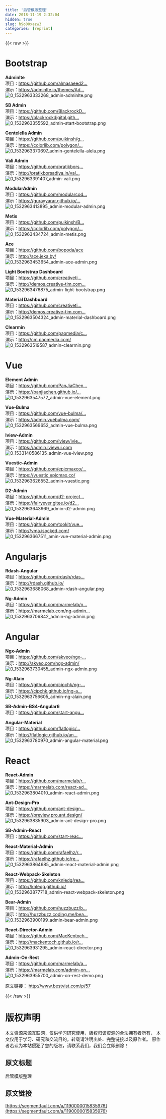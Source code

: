 ```yaml
---
title: '后管模版整理' 
date: 2018-11-19 2:32:04
hidden: true
slug: h9o00xazw3
categories: [reprint]
---
```


{{< raw >}}
<h1 id="articleHeader0">Bootstrap</h1><p><strong>Adminlte</strong><br>&#x9879;&#x76EE;&#xFF1A;<a href="https://github.com/almasaeed2010/AdminLTE" rel="nofollow noreferrer" target="_blank">https://github.com/almasaeed2...</a><br>&#x6F14;&#x793A;&#xFF1A;<a href="https://adminlte.io/themes/AdminLTE/index2.html" rel="nofollow noreferrer" target="_blank">https://adminlte.io/themes/Ad...</a><br><span class="img-wrap"><img data-src="/img/remote/1460000015835979?w=1200&amp;h=844" src="https://static.alili.tech/img/remote/1460000015835979?w=1200&amp;h=844" alt="0_1532963333268_admin-adminlte.png" title="0_1532963333268_admin-adminlte.png" style="cursor:pointer;display:inline"></span></p><p><strong>SB Admin</strong><br>&#x9879;&#x76EE;&#xFF1A;<a href="https://github.com/BlackrockDigital/startbootstrap-sb-admin" rel="nofollow noreferrer" target="_blank">https://github.com/BlackrockD...</a><br>&#x6F14;&#x793A;&#xFF1A;<a href="https://blackrockdigital.github.io/startbootstrap-sb-admin/" rel="nofollow noreferrer" target="_blank">https://blackrockdigital.gith...</a><br><span class="img-wrap"><img data-src="/img/remote/1460000015835980?w=1200&amp;h=664" src="https://static.alili.tech/img/remote/1460000015835980?w=1200&amp;h=664" alt="0_1532963355592_admin-start-bootstrap.png" title="0_1532963355592_admin-start-bootstrap.png" style="cursor:pointer;display:inline"></span></p><p><strong>Gentelella Admin</strong><br>&#x9879;&#x76EE;&#xFF1A;<a href="https://github.com/puikinsh/gentelella" rel="nofollow noreferrer" target="_blank">https://github.com/puikinsh/g...</a><br>&#x6F14;&#x793A;&#xFF1A;<a href="https://colorlib.com/polygon/gentelella/index.html" rel="nofollow noreferrer" target="_blank">https://colorlib.com/polygon/...</a><br><span class="img-wrap"><img data-src="/img/remote/1460000015835981?w=1200&amp;h=663" src="https://static.alili.tech/img/remote/1460000015835981?w=1200&amp;h=663" alt="0_1532963370697_admin-gentelella-alela.png" title="0_1532963370697_admin-gentelella-alela.png" style="cursor:pointer;display:inline"></span></p><p><strong>Vali Admin</strong><br>&#x9879;&#x76EE;&#xFF1A;<a href="https://github.com/pratikborsadiya/vali-admin" rel="nofollow noreferrer" target="_blank">https://github.com/pratikbors...</a><br>&#x6F14;&#x793A;&#xFF1A;<a href="http://pratikborsadiya.in/vali-admin/" rel="nofollow noreferrer" target="_blank">http://pratikborsadiya.in/val...</a><br><span class="img-wrap"><img data-src="/img/remote/1460000015835982?w=1200&amp;h=662" src="https://static.alili.tech/img/remote/1460000015835982?w=1200&amp;h=662" alt="0_1532963391407_admin-vali.png" title="0_1532963391407_admin-vali.png" style="cursor:pointer;display:inline"></span></p><p><strong>ModularAdmin</strong><br>&#x9879;&#x76EE;&#xFF1A;<a href="https://github.com/modularcode/modular-admin-html" rel="nofollow noreferrer" target="_blank">https://github.com/modularcod...</a><br>&#x6F14;&#x793A;&#xFF1A;<a href="https://gurayyarar.github.io/AdminBSBMaterialDesign/index.html" rel="nofollow noreferrer" target="_blank">https://gurayyarar.github.io/...</a><br><span class="img-wrap"><img data-src="/img/remote/1460000015835983?w=1200&amp;h=661" src="https://static.alili.tech/img/remote/1460000015835983?w=1200&amp;h=661" alt="0_1532963413895_admin-modular-admin.png" title="0_1532963413895_admin-modular-admin.png" style="cursor:pointer"></span></p><p><strong>Metis</strong><br>&#x9879;&#x76EE;&#xFF1A;<a href="https://github.com/puikinsh/Bootstrap-Admin-Template" rel="nofollow noreferrer" target="_blank">https://github.com/puikinsh/B...</a><br>&#x6F14;&#x793A;&#xFF1A;<a href="https://colorlib.com/polygon/metis/" rel="nofollow noreferrer" target="_blank">https://colorlib.com/polygon/...</a><br><span class="img-wrap"><img data-src="/img/remote/1460000015835984?w=1200&amp;h=665" src="https://static.alili.tech/img/remote/1460000015835984?w=1200&amp;h=665" alt="0_1532963434724_admin-metis.png" title="0_1532963434724_admin-metis.png" style="cursor:pointer;display:inline"></span></p><p><strong>Ace</strong><br>&#x9879;&#x76EE;&#xFF1A;<a href="https://github.com/bopoda/ace" rel="nofollow noreferrer" target="_blank">https://github.com/bopoda/ace</a><br>&#x6F14;&#x793A;&#xFF1A;<a href="http://ace.jeka.by/" rel="nofollow noreferrer" target="_blank">http://ace.jeka.by/</a><br><span class="img-wrap"><img data-src="/img/remote/1460000015835985?w=1200&amp;h=666" src="https://static.alili.tech/img/remote/1460000015835985?w=1200&amp;h=666" alt="0_1532963453654_admin-ace-admin.png" title="0_1532963453654_admin-ace-admin.png" style="cursor:pointer;display:inline"></span></p><p><strong>Light Bootstrap Dashboard</strong><br>&#x9879;&#x76EE;&#xFF1A;<a href="https://github.com/creativetimofficial/light-bootstrap-dashboard" rel="nofollow noreferrer" target="_blank">https://github.com/creativeti...</a><br>&#x6F14;&#x793A;&#xFF1A;<a href="http://demos.creative-tim.com/light-bootstrap-dashboard" rel="nofollow noreferrer" target="_blank">http://demos.creative-tim.com...</a><br><span class="img-wrap"><img data-src="/img/remote/1460000015835986?w=1200&amp;h=665" src="https://static.alili.tech/img/remote/1460000015835986?w=1200&amp;h=665" alt="0_1532963476875_admin-light-bootstrap.png" title="0_1532963476875_admin-light-bootstrap.png" style="cursor:pointer;display:inline"></span></p><p><strong>Material Dashboard</strong><br>&#x9879;&#x76EE;&#xFF1A;<a href="https://github.com/creativetimofficial/material-dashboard" rel="nofollow noreferrer" target="_blank">https://github.com/creativeti...</a><br>&#x6F14;&#x793A;&#xFF1A;<a href="http://demos.creative-tim.com/material-dashboard/examples/dashboard.html" rel="nofollow noreferrer" target="_blank">http://demos.creative-tim.com...</a><br><span class="img-wrap"><img data-src="/img/remote/1460000015835987?w=1200&amp;h=658" src="https://static.alili.tech/img/remote/1460000015835987?w=1200&amp;h=658" alt="0_1532963504324_admin-material-dashboard.png" title="0_1532963504324_admin-material-dashboard.png" style="cursor:pointer"></span></p><p><strong>Clearmin</strong><br>&#x9879;&#x76EE;&#xFF1A;<a href="https://github.com/paomedia/clearmin" rel="nofollow noreferrer" target="_blank">https://github.com/paomedia/c...</a><br>&#x6F14;&#x793A;&#xFF1A;<a href="http://cm.paomedia.com/" rel="nofollow noreferrer" target="_blank">http://cm.paomedia.com/</a><br><span class="img-wrap"><img data-src="/img/remote/1460000015835988?w=1200&amp;h=655" src="https://static.alili.tech/img/remote/1460000015835988?w=1200&amp;h=655" alt="0_1532963519587_admin-clearmin.png" title="0_1532963519587_admin-clearmin.png" style="cursor:pointer"></span></p><h1 id="articleHeader1">Vue</h1><p><strong>Element Admin</strong><br>&#x9879;&#x76EE;&#xFF1A;<a href="https://github.com/PanJiaChen/vue-element-admin" rel="nofollow noreferrer" target="_blank">https://github.com/PanJiaChen...</a><br>&#x6F14;&#x793A;&#xFF1A;<a href="https://panjiachen.github.io/vue-element-admin/" rel="nofollow noreferrer" target="_blank">https://panjiachen.github.io/...</a><br><span class="img-wrap"><img data-src="/img/remote/1460000015835989?w=1200&amp;h=665" src="https://static.alili.tech/img/remote/1460000015835989?w=1200&amp;h=665" alt="0_1532963547572_admin-vue-element.png" title="0_1532963547572_admin-vue-element.png" style="cursor:pointer"></span></p><p><strong>Vue-Bulma</strong><br>&#x9879;&#x76EE;&#xFF1A;<a href="https://github.com/vue-bulma/vue-admin" rel="nofollow noreferrer" target="_blank">https://github.com/vue-bulma/...</a><br>&#x6F14;&#x793A;&#xFF1A;<a href="https://admin.vuebulma.com/" rel="nofollow noreferrer" target="_blank">https://admin.vuebulma.com/</a><br><span class="img-wrap"><img data-src="/img/remote/1460000015835990?w=1200&amp;h=662" src="https://static.alili.tech/img/remote/1460000015835990?w=1200&amp;h=662" alt="0_1532963569652_admin-vue-bulma.png" title="0_1532963569652_admin-vue-bulma.png" style="cursor:pointer;display:inline"></span></p><p><strong>Iview-Admin</strong><br>&#x9879;&#x76EE;&#xFF1A;<a href="https://github.com/iview/iview-admin" rel="nofollow noreferrer" target="_blank">https://github.com/iview/ivie...</a><br>&#x6F14;&#x793A;&#xFF1A;<a href="https://admin.iviewui.com" rel="nofollow noreferrer" target="_blank">https://admin.iviewui.com</a><br><span class="img-wrap"><img data-src="/img/remote/1460000015853223?w=1200&amp;h=663" src="https://static.alili.tech/img/remote/1460000015853223?w=1200&amp;h=663" alt="0_1533140586135_admin-vue-iview.png" title="0_1533140586135_admin-vue-iview.png" style="cursor:pointer;display:inline"></span></p><p><strong>Vuestic-Admin</strong><br>&#x9879;&#x76EE;&#xFF1A;<a href="https://github.com/epicmaxco/vuestic-admin" rel="nofollow noreferrer" target="_blank">https://github.com/epicmaxco/...</a><br>&#x6F14;&#x793A;&#xFF1A;<a href="https://vuestic.epicmax.co/" rel="nofollow noreferrer" target="_blank">https://vuestic.epicmax.co/</a><br><span class="img-wrap"><img data-src="/img/remote/1460000015835992?w=1200&amp;h=658" src="https://static.alili.tech/img/remote/1460000015835992?w=1200&amp;h=658" alt="0_1532963626552_admin-vuestic.png" title="0_1532963626552_admin-vuestic.png" style="cursor:pointer"></span></p><p><strong>D2-Admin</strong><br>&#x9879;&#x76EE;&#xFF1A;<a href="https://github.com/d2-projects/d2-admin" rel="nofollow noreferrer" target="_blank">https://github.com/d2-project...</a><br>&#x6F14;&#x793A;&#xFF1A;<a href="https://fairyever.gitee.io/d2-admin-preview" rel="nofollow noreferrer" target="_blank">https://fairyever.gitee.io/d2...</a><br><span class="img-wrap"><img data-src="/img/remote/1460000015835993?w=1200&amp;h=662" src="https://static.alili.tech/img/remote/1460000015835993?w=1200&amp;h=662" alt="0_1532963643969_admin-d2-admin.png" title="0_1532963643969_admin-d2-admin.png" style="cursor:pointer;display:inline"></span></p><p><strong>Vue-Material-Admin</strong><br>&#x9879;&#x76EE;&#xFF1A;<a href="https://github.com/tookit/vue-material-admin" rel="nofollow noreferrer" target="_blank">https://github.com/tookit/vue...</a><br>&#x6F14;&#x793A;&#xFF1A;<a href="http://vma.isocked.com/" rel="nofollow noreferrer" target="_blank">http://vma.isocked.com/</a><br><span class="img-wrap"><img data-src="/img/remote/1460000015835994?w=1200&amp;h=661" src="https://static.alili.tech/img/remote/1460000015835994?w=1200&amp;h=661" alt="0_1532963667511_amin-vue-material-admin.png" title="0_1532963667511_amin-vue-material-admin.png" style="cursor:pointer;display:inline"></span></p><h1 id="articleHeader2">Angularjs</h1><p><strong>Rdash-Angular</strong><br>&#x9879;&#x76EE;&#xFF1A;<a href="https://github.com/rdash/rdash-angular" rel="nofollow noreferrer" target="_blank">https://github.com/rdash/rdas...</a><br>&#x6F14;&#x793A;&#xFF1A;<a href="http://rdash.github.io/" rel="nofollow noreferrer" target="_blank">http://rdash.github.io/</a><br><span class="img-wrap"><img data-src="/img/remote/1460000015835995?w=1200&amp;h=663" src="https://static.alili.tech/img/remote/1460000015835995?w=1200&amp;h=663" alt="0_1532963688068_admin-rdash-angular.png" title="0_1532963688068_admin-rdash-angular.png" style="cursor:pointer"></span></p><p><strong>Ng-Admin</strong><br>&#x9879;&#x76EE;&#xFF1A;<a href="https://github.com/marmelab/ng-admin" rel="nofollow noreferrer" target="_blank">https://github.com/marmelab/n...</a><br>&#x6F14;&#x793A;&#xFF1A;<a href="https://marmelab.com/ng-admin-demo/index.html" rel="nofollow noreferrer" target="_blank">https://marmelab.com/ng-admin...</a><br><span class="img-wrap"><img data-src="/img/remote/1460000015835996?w=1200&amp;h=663" src="https://static.alili.tech/img/remote/1460000015835996?w=1200&amp;h=663" alt="0_1532963706842_admin-ng-admin.png" title="0_1532963706842_admin-ng-admin.png" style="cursor:pointer"></span></p><h1 id="articleHeader3">Angular</h1><p><strong>Ngx-Admin</strong><br>&#x9879;&#x76EE;&#xFF1A;<a href="https://github.com/akveo/ngx-admin" rel="nofollow noreferrer" target="_blank">https://github.com/akveo/ngx-...</a><br>&#x6F14;&#x793A;&#xFF1A;<a href="http://akveo.com/ngx-admin/" rel="nofollow noreferrer" target="_blank">http://akveo.com/ngx-admin/</a><br><span class="img-wrap"><img data-src="/img/remote/1460000015835997?w=1200&amp;h=663" src="https://static.alili.tech/img/remote/1460000015835997?w=1200&amp;h=663" alt="0_1532963730455_admin-ngx-admin.png" title="0_1532963730455_admin-ngx-admin.png" style="cursor:pointer;display:inline"></span></p><p><strong>Ng-Alain</strong><br>&#x9879;&#x76EE;&#xFF1A;<a href="https://github.com/cipchk/ng-alain" rel="nofollow noreferrer" target="_blank">https://github.com/cipchk/ng-...</a><br>&#x6F14;&#x793A;&#xFF1A;<a href="https://cipchk.github.io/ng-alain/" rel="nofollow noreferrer" target="_blank">https://cipchk.github.io/ng-a...</a><br><span class="img-wrap"><img data-src="/img/remote/1460000015835998?w=1200&amp;h=658" src="https://static.alili.tech/img/remote/1460000015835998?w=1200&amp;h=658" alt="0_1532963756605_admin-ng-alain.png" title="0_1532963756605_admin-ng-alain.png" style="cursor:pointer"></span></p><p><strong>SB-Admin-BS4-Angular6</strong><br>&#x9879;&#x76EE;&#xFF1A;<a href="https://github.com/start-angular/SB-Admin-BS4-Angular-6" rel="nofollow noreferrer" target="_blank">https://github.com/start-angu...</a></p><p><strong>Angular-Material</strong><br>&#x9879;&#x76EE;&#xFF1A;<a href="https://github.com/flatlogic/angular-material-dashboard" rel="nofollow noreferrer" target="_blank">https://github.com/flatlogic/...</a><br>&#x6F14;&#x793A;&#xFF1A;<a href="http://flatlogic.github.io/angular-material-dashboard/" rel="nofollow noreferrer" target="_blank">http://flatlogic.github.io/an...</a><br><span class="img-wrap"><img data-src="/img/remote/1460000015835999?w=1200&amp;h=661" src="https://static.alili.tech/img/remote/1460000015835999?w=1200&amp;h=661" alt="0_1532963780970_admin-angular-material.png" title="0_1532963780970_admin-angular-material.png" style="cursor:pointer"></span></p><h1 id="articleHeader4">React</h1><p><strong>React-Admin</strong><br>&#x9879;&#x76EE;&#xFF1A;<a href="https://github.com/marmelab/react-admin" rel="nofollow noreferrer" target="_blank">https://github.com/marmelab/r...</a><br>&#x6F14;&#x793A;&#xFF1A;<a href="https://marmelab.com/react-admin-demo" rel="nofollow noreferrer" target="_blank">https://marmelab.com/react-ad...</a><br><span class="img-wrap"><img data-src="/img/remote/1460000015836000?w=1200&amp;h=661" src="https://static.alili.tech/img/remote/1460000015836000?w=1200&amp;h=661" alt="0_1532963804010_admin-react-admin.png" title="0_1532963804010_admin-react-admin.png" style="cursor:pointer"></span></p><p><strong>Ant-Design-Pro</strong><br>&#x9879;&#x76EE;&#xFF1A;<a href="https://github.com/ant-design/ant-design-pro" rel="nofollow noreferrer" target="_blank">https://github.com/ant-design...</a><br>&#x6F14;&#x793A;&#xFF1A;<a href="https://preview.pro.ant.design/" rel="nofollow noreferrer" target="_blank">https://preview.pro.ant.design/</a><br><span class="img-wrap"><img data-src="/img/remote/1460000015836001?w=1200&amp;h=664" src="https://static.alili.tech/img/remote/1460000015836001?w=1200&amp;h=664" alt="0_1532963835903_admin-ant-design-pro.png" title="0_1532963835903_admin-ant-design-pro.png" style="cursor:pointer"></span></p><p><strong>SB-Admin-React</strong><br>&#x9879;&#x76EE;&#xFF1A;<a href="https://github.com/start-react/sb-admin-react" rel="nofollow noreferrer" target="_blank">https://github.com/start-reac...</a></p><p><strong>React-Material-Admin</strong><br>&#x9879;&#x76EE;&#xFF1A;<a href="https://github.com/rafaelhz/react-material-admin-template" rel="nofollow noreferrer" target="_blank">https://github.com/rafaelhz/r...</a><br>&#x6F14;&#x793A;&#xFF1A;<a href="https://rafaelhz.github.io/react-material-admin-template" rel="nofollow noreferrer" target="_blank">https://rafaelhz.github.io/re...</a><br><span class="img-wrap"><img data-src="/img/remote/1460000015836002?w=1200&amp;h=664" src="https://static.alili.tech/img/remote/1460000015836002?w=1200&amp;h=664" alt="0_1532963864685_admin-react-material-admin.png" title="0_1532963864685_admin-react-material-admin.png" style="cursor:pointer"></span></p><p><strong>React-Webpack-Skeleton</strong><br>&#x9879;&#x76EE;&#xFF1A;<a href="https://github.com/knledg/react-webpack-skeleton" rel="nofollow noreferrer" target="_blank">https://github.com/knledg/rea...</a><br>&#x6F14;&#x793A;&#xFF1A;<a href="http://knledg.github.io/" rel="nofollow noreferrer" target="_blank">http://knledg.github.io/</a><br><span class="img-wrap"><img data-src="/img/remote/1460000015836003?w=1200&amp;h=664" src="https://static.alili.tech/img/remote/1460000015836003?w=1200&amp;h=664" alt="0_1532963877718_admin-react-webpack-skeleton.png" title="0_1532963877718_admin-react-webpack-skeleton.png" style="cursor:pointer"></span></p><p><strong>Bear-Admin</strong><br>&#x9879;&#x76EE;&#xFF1A;<a href="https://github.com/huzzbuzz/bear-admin" rel="nofollow noreferrer" target="_blank">https://github.com/huzzbuzz/b...</a><br>&#x6F14;&#x793A;&#xFF1A;<a href="http://huzzbuzz.coding.me/bear-admin" rel="nofollow noreferrer" target="_blank">http://huzzbuzz.coding.me/bea...</a><br><span class="img-wrap"><img data-src="/img/remote/1460000015836004?w=1200&amp;h=664" src="https://static.alili.tech/img/remote/1460000015836004?w=1200&amp;h=664" alt="0_1532963900199_admin-bear-admin.png" title="0_1532963900199_admin-bear-admin.png" style="cursor:pointer"></span></p><p><strong>React-Director-Admin</strong><br>&#x9879;&#x76EE;&#xFF1A;<a href="https://github.com/MacKentoch/react-director-admin-template" rel="nofollow noreferrer" target="_blank">https://github.com/MacKentoch...</a><br>&#x6F14;&#x793A;&#xFF1A;<a href="http://mackentoch.github.io/react-director-admin-template" rel="nofollow noreferrer" target="_blank">http://mackentoch.github.io/r...</a><br><span class="img-wrap"><img data-src="/img/remote/1460000015836005?w=1200&amp;h=663" src="https://static.alili.tech/img/remote/1460000015836005?w=1200&amp;h=663" alt="0_1532963931295_admin-react-director.png" title="0_1532963931295_admin-react-director.png" style="cursor:pointer"></span></p><p><strong>Admin-On-Rest</strong><br>&#x9879;&#x76EE;&#xFF1A;<a href="https://github.com/marmelab/admin-on-rest-demo" rel="nofollow noreferrer" target="_blank">https://github.com/marmelab/a...</a><br>&#x6F14;&#x793A;&#xFF1A;<a href="https://marmelab.com/admin-on-rest-demo/#/" rel="nofollow noreferrer" target="_blank">https://marmelab.com/admin-on...</a><br><span class="img-wrap"><img data-src="/img/remote/1460000015836006?w=1200&amp;h=660" src="https://static.alili.tech/img/remote/1460000015836006?w=1200&amp;h=660" alt="0_1532963955700_admin-on-rest-demo.png" title="0_1532963955700_admin-on-rest-demo.png" style="cursor:pointer;display:inline"></span></p><p>&#x539F;&#x6587;&#x94FE;&#x63A5;&#xFF1A; <a href="http://www.bestvist.com/p/57" rel="nofollow noreferrer" target="_blank">http://www.bestvist.com/p/57</a></p>
{{< /raw >}}

# 版权声明
本文资源来源互联网，仅供学习研究使用，版权归该资源的合法拥有者所有，
本文仅用于学习、研究和交流目的。转载请注明出处、完整链接以及原作者。
原作者若认为本站侵犯了您的版权，请联系我们，我们会立即删除！

## 原文标题
后管模版整理

## 原文链接
[https://segmentfault.com/a/1190000015835976](https://segmentfault.com/a/1190000015835976)

